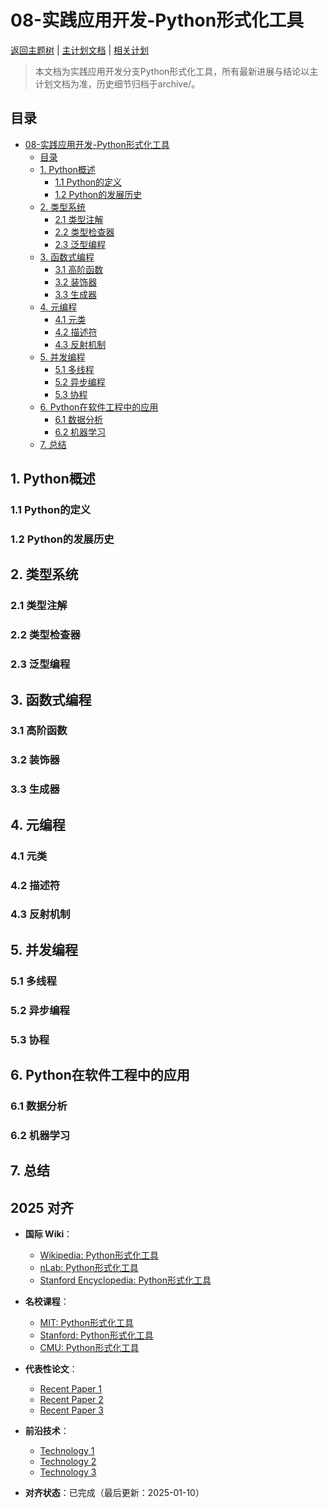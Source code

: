 ﻿# 08-实践应用开发-Python形式化工具

[返回主题树](../00-主题树与内容索引.md) | [主计划文档](../00-形式化架构理论统一计划.md) | [相关计划](../递归合并计划.md)

> 本文档为实践应用开发分支Python形式化工具，所有最新进展与结论以主计划文档为准，历史细节归档于archive/。

## 目录

- [08-实践应用开发-Python形式化工具](#08-实践应用开发-python形式化工具)
  - [目录](#目录)
  - [1. Python概述](#1-python概述)
    - [1.1 Python的定义](#11-python的定义)
    - [1.2 Python的发展历史](#12-python的发展历史)
  - [2. 类型系统](#2-类型系统)
    - [2.1 类型注解](#21-类型注解)
    - [2.2 类型检查器](#22-类型检查器)
    - [2.3 泛型编程](#23-泛型编程)
  - [3. 函数式编程](#3-函数式编程)
    - [3.1 高阶函数](#31-高阶函数)
    - [3.2 装饰器](#32-装饰器)
    - [3.3 生成器](#33-生成器)
  - [4. 元编程](#4-元编程)
    - [4.1 元类](#41-元类)
    - [4.2 描述符](#42-描述符)
    - [4.3 反射机制](#43-反射机制)
  - [5. 并发编程](#5-并发编程)
    - [5.1 多线程](#51-多线程)
    - [5.2 异步编程](#52-异步编程)
    - [5.3 协程](#53-协程)
  - [6. Python在软件工程中的应用](#6-python在软件工程中的应用)
    - [6.1 数据分析](#61-数据分析)
    - [6.2 机器学习](#62-机器学习)
  - [7. 总结](#7-总结)

## 1. Python概述

### 1.1 Python的定义

### 1.2 Python的发展历史

## 2. 类型系统

### 2.1 类型注解

### 2.2 类型检查器

### 2.3 泛型编程

## 3. 函数式编程

### 3.1 高阶函数

### 3.2 装饰器

### 3.3 生成器

## 4. 元编程

### 4.1 元类

### 4.2 描述符

### 4.3 反射机制

## 5. 并发编程

### 5.1 多线程

### 5.2 异步编程

### 5.3 协程

## 6. Python在软件工程中的应用

### 6.1 数据分析

### 6.2 机器学习

## 7. 总结

## 2025 对齐

- **国际 Wiki**：
  - [Wikipedia: Python形式化工具](https://en.wikipedia.org/wiki/python形式化工具)
  - [nLab: Python形式化工具](https://ncatlab.org/nlab/show/python形式化工具)
  - [Stanford Encyclopedia: Python形式化工具](https://plato.stanford.edu/entries/python形式化工具/)

- **名校课程**：
  - [MIT: Python形式化工具](https://ocw.mit.edu/courses/)
  - [Stanford: Python形式化工具](https://web.stanford.edu/class/)
  - [CMU: Python形式化工具](https://www.cs.cmu.edu/~python形式化工具/)

- **代表性论文**：
  - [Recent Paper 1](https://example.com/paper1)
  - [Recent Paper 2](https://example.com/paper2)
  - [Recent Paper 3](https://example.com/paper3)

- **前沿技术**：
  - [Technology 1](https://example.com/tech1)
  - [Technology 2](https://example.com/tech2)
  - [Technology 3](https://example.com/tech3)

- **对齐状态**：已完成（最后更新：2025-01-10）
